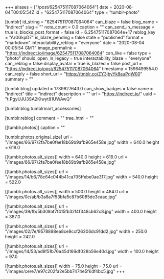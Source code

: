 +++
aliases = ["/post/625475117087064064"]
date = 2020-08-04T00:05:54Z
id = "625475117087064064"
type = "tumblr-photo"

[tumblr]
id_string = "625475117087064064"
can_blaze = false
blog_name = "indirect"
slug = ""
note_count = 0.0
caption = ""
can_send_in_message = true
is_blocks_post_format = false
id = 6.25475117087064e+17
reblog_key = "Ar0GkpD7"
is_blaze_pending = false
state = "published"
format = "markdown"
interactability_reblog = "everyone"
date = "2020-08-04 00:05:54 GMT"
image_permalink = "https://indirect.io/image/625475117087064064"
can_like = false
type = "photo"
should_open_in_legacy = true
interactability_blaze = "everyone"
can_reblog = false
display_avatar = true
is_blazed = false
post_url = "https://indirect.io/post/625475117087064064"
timestamp = 1596499554.0
can_reply = false
short_url = "https://tmblr.co/ZY3jbyYk8auPqW00"
summary = ""

[tumblr.blog]
updated = 1739927643.0
can_show_badges = false
name = "indirect"
title = "indirect"
description = ""
url = "https://indirect.io/"
uuid = "t:PgyUJU3SA2Klwyt81UWAwQ"

[tumblr.blog.tumblrmart_accessories]

[tumblr.reblog]
comment = ""
tree_html = ""

[[tumblr.photos]]
caption = ""

[tumblr.photos.original_size]
url = "/images/66/97/2fa7be0fee18b69b9afb965e458e.jpg"
width = 640.0
height = 619.0

[[tumblr.photos.alt_sizes]]
width = 640.0
height = 619.0
url = "/images/66/97/2fa7be0fee18b69b9afb965e458e.jpg"

[[tumblr.photos.alt_sizes]]
url = "/images/14/b6/78c64c044b41ca705ffebe0ae317.jpg"
width = 540.0
height = 522.0

[[tumblr.photos.alt_sizes]]
width = 500.0
height = 484.0
url = "/images/0c/ab/b3a8a7f53bfa5c87b6085de3caac.jpg"

[[tumblr.photos.alt_sizes]]
url = "/images/39/fb/5b309af7f415fb32f4f348cb62c8.jpg"
width = 400.0
height = 387.0

[[tumblr.photos.alt_sizes]]
url = "/images/02/7e/9578898ea8ce9ccf26206dc91dd2.jpg"
width = 250.0
height = 242.0

[[tumblr.photos.alt_sizes]]
url = "/images/14/53/ad9f51b76a45d166df028b56e40d.jpg"
width = 100.0
height = 97.0

[[tumblr.photos.alt_sizes]]
width = 75.0
height = 75.0
url = "/images/ce/e7/e97c202fa2e5bb7474e5f6df4bc5.jpg"
+++
